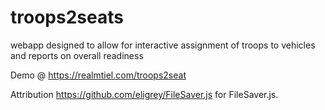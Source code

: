 # troops2seats
webapp designed to allow for interactive assignment of troops to vehicles and reports on overall readiness

Demo @ <https://realmtiel.com/troops2seat>


Attribution <https://github.com/eligrey/FileSaver.js> for FileSaver.js.
